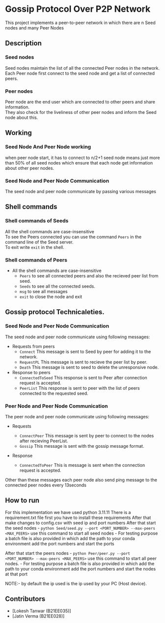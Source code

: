 # Gossip Protocol Over P2P Network
This project implements a peer-to-peer network in which there are n Seed nodes and many Peer Nodes

## Description
### Seed nodes
Seed nodes maintain the list of all the connected Peer nodes in the network.  
Each Peer node first connect to the seed node and get a list of connected peers.
### Peer nodes
Peer node are the end user which are connected to other peers and share information.  
They also check for the liveliness of other peer nodes and inform the Seed node about this.
## Working
### Seed Node And Peer Node working
when peer node start, it has to connect to n/2+1 seed node means just more than 50% of all seed nodes which ensure that each node get information about other peer nodes. 


### Seed Node and Peer Node Communication
The seed node and peer node communicate by passing various messages

## Shell commands
### Shell commands of Seeds
All the shell commands are case-insensitive  
To see the Peers connected you can use the command `Peers` in the command line of the Seed server.  
To exit write `exit` in the shell.

### Shell commands of Peers
- All the shell commands are case-insensitive
  - `Peers` to see all connected peers and also the recieved peer list from seed.
  - `Seeds` to see all the connected seeds.
  - `msg` to see all messages
  - `exit` to close the node and exit

## Gossip protocol Technicaleties.
### Seed Node and Peer Node Communication
The seed node and peer node communicate using following messages:
- Requests from peers
  - `Connect` This message is sent to Seed by peer for adding it to the network.
  - `RequestPL` This message is sent to recieve the peer list by peer.
  - `Death` This message is sent to seed to delete the unresponsive node.
- Response to peers
  - `ConnectedToSeed` This response is sent to Peer after connection request is accepted.
  - `PeerList` This response is sent to peer with the list of peers connected to the requested seed.

### Peer Node and Peer Node Communication
The peer node and peer node communicate using following messages:
- Requests 
  - `ConnectPeer` This message is sent by peer to connect to the nodes after recieving PeerList.
  - `Gossip` This message is sent with the gossip message format.
  
- Response
  - `ConnectedToPeer` This is message is sent when the connection request is accepted.

Other than these messages each peer node also send ping message to the connected peer nodes every 13seconds

## How to run
For this implementation we have used python 3.11.11 
There is a requirement.txt file first you have to install these requirements
After that make changes to config.csv with seed ip and port numbers
After that start the seed nodes
    - `python Seed/seed.py --port <PORT_NUMBER> --max-peers <MAX_PEERS>` use this command to start all seed nodes
    - For testing purpose a batch file is also provided in which add the path to your conda environment add the port    numbers and start the ports

After that start the peers nodes
    - `python Peer/peer.py --port <PORT_NUMBER> --max-peers <MAX_PEERS>` use this command to start all peer nodes.
    - For testing purpose a batch file is also provided in which add the path to your conda environment add the port    numbers and start the nodes at that port

NOTE:- by default the ip used is the ip used by your PC (Host device).




## Contributors
- [Lokesh Tanwar (B21EE035)]
- [Jatin Verma (B21EE028)]



